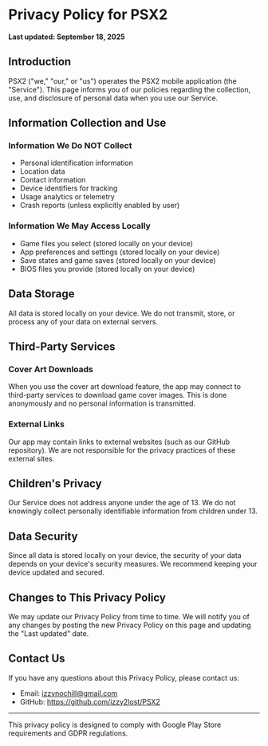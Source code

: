 # Privacy Policy for PSX2

**Last updated: September 18, 2025**

## Introduction

PSX2 ("we," "our," or "us") operates the PSX2 mobile application (the "Service"). This page informs you of our policies regarding the collection, use, and disclosure of personal data when you use our Service.

## Information Collection and Use

### Information We Do NOT Collect
- Personal identification information
- Location data
- Contact information
- Device identifiers for tracking
- Usage analytics or telemetry
- Crash reports (unless explicitly enabled by user)

### Information We May Access Locally
- Game files you select (stored locally on your device)
- App preferences and settings (stored locally on your device)
- Save states and game saves (stored locally on your device)
- BIOS files you provide (stored locally on your device)

## Data Storage

All data is stored locally on your device. We do not transmit, store, or process any of your data on external servers.

## Third-Party Services

### Cover Art Downloads
When you use the cover art download feature, the app may connect to third-party services to download game cover images. This is done anonymously and no personal information is transmitted.

### External Links
Our app may contain links to external websites (such as our GitHub repository). We are not responsible for the privacy practices of these external sites.

## Children's Privacy

Our Service does not address anyone under the age of 13. We do not knowingly collect personally identifiable information from children under 13.

## Data Security

Since all data is stored locally on your device, the security of your data depends on your device's security measures. We recommend keeping your device updated and secured.

## Changes to This Privacy Policy

We may update our Privacy Policy from time to time. We will notify you of any changes by posting the new Privacy Policy on this page and updating the "Last updated" date.

## Contact Us

If you have any questions about this Privacy Policy, please contact us:
- Email: izzynochill@gmail.com
- GitHub: https://github.com/izzy2lost/PSX2

---

This privacy policy is designed to comply with Google Play Store requirements and GDPR regulations.